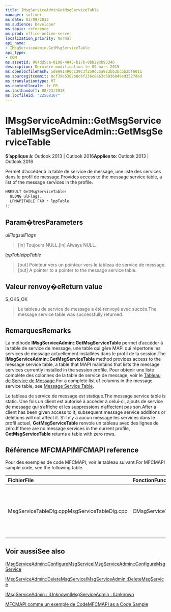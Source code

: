```yaml
---
title: IMsgServiceAdminGetMsgServiceTable
manager: soliver
ms.date: 03/09/2015
ms.audience: Developer
ms.topic: reference
ms.prod: office-online-server
localization_priority: Normal
api_name:
- IMsgServiceAdmin.GetMsgServiceTable
api_type:
- COM
ms.assetid: 064dd5ca-0108-4045-b17b-0bb29cb93346
description: Dernière modification le 09 mars 2015
ms.openlocfilehash: 5d8e91490cc39c3f259d35a923bb3bcbb2bf6011
ms.sourcegitcommit: 0cf39e5382b8c6f236c8a63c6036849ed3527ded
ms.translationtype: MT
ms.contentlocale: fr-FR
ms.lasthandoff: 08/23/2018
ms.locfileid: "22568167"
---
```

# <a name="imsgserviceadmingetmsgservicetable"></a><span data-ttu-id="b4210-103">IMsgServiceAdmin::GetMsgServiceTable</span><span class="sxs-lookup"><span data-stu-id="b4210-103">IMsgServiceAdmin::GetMsgServiceTable</span></span>

  
  
<span data-ttu-id="b4210-104">**S’applique à**: Outlook 2013 | Outlook 2016</span><span class="sxs-lookup"><span data-stu-id="b4210-104">**Applies to**: Outlook 2013 | Outlook 2016</span></span> 
  
<span data-ttu-id="b4210-105">Permet d’accéder à la table de service de message, une liste des services dans le profil de message.</span><span class="sxs-lookup"><span data-stu-id="b4210-105">Provides access to the message service table, a list of the message services in the profile.</span></span>
  
```cpp
HRESULT GetMsgServiceTable(
  ULONG ulFlags,
  LPMAPITABLE FAR * lppTable
);
```

## <a name="parameters"></a><span data-ttu-id="b4210-106">Param�tres</span><span class="sxs-lookup"><span data-stu-id="b4210-106">Parameters</span></span>

 <span data-ttu-id="b4210-107">_ulFlags_</span><span class="sxs-lookup"><span data-stu-id="b4210-107">_ulFlags_</span></span>
  
> <span data-ttu-id="b4210-108">[in] Toujours NULL.</span><span class="sxs-lookup"><span data-stu-id="b4210-108">[in] Always NULL.</span></span>
    
 <span data-ttu-id="b4210-109">_lppTable_</span><span class="sxs-lookup"><span data-stu-id="b4210-109">_lppTable_</span></span>
  
> <span data-ttu-id="b4210-110">[out] Pointeur vers un pointeur vers le tableau de service de message.</span><span class="sxs-lookup"><span data-stu-id="b4210-110">[out] A pointer to a pointer to the message service table.</span></span>
    
## <a name="return-value"></a><span data-ttu-id="b4210-111">Valeur renvoy�e</span><span class="sxs-lookup"><span data-stu-id="b4210-111">Return value</span></span>

<span data-ttu-id="b4210-112">S_OK</span><span class="sxs-lookup"><span data-stu-id="b4210-112">S_OK</span></span> 
  
> <span data-ttu-id="b4210-113">Le tableau de service de message a été renvoyé avec succès.</span><span class="sxs-lookup"><span data-stu-id="b4210-113">The message service table was successfully returned.</span></span>
    
## <a name="remarks"></a><span data-ttu-id="b4210-114">Remarques</span><span class="sxs-lookup"><span data-stu-id="b4210-114">Remarks</span></span>

<span data-ttu-id="b4210-115">La méthode **IMsgServiceAdmin::GetMsgServiceTable** permet d’accéder à la table de service de message, une table qui gère MAPI qui répertorie les services de message actuellement installées dans le profil de la session.</span><span class="sxs-lookup"><span data-stu-id="b4210-115">The **IMsgServiceAdmin::GetMsgServiceTable** method provides access to the message service table, a table that MAPI maintains that lists the message services currently installed in the session profile.</span></span> <span data-ttu-id="b4210-116">Pour obtenir une liste complète des colonnes de la table de service de message, voir le [Tableau de Service de Message](message-service-tables.md).</span><span class="sxs-lookup"><span data-stu-id="b4210-116">For a complete list of columns in the message service table, see [Message Service Table](message-service-tables.md).</span></span>
  
<span data-ttu-id="b4210-117">Le tableau de service de message est statique.</span><span class="sxs-lookup"><span data-stu-id="b4210-117">The message service table is static.</span></span> <span data-ttu-id="b4210-118">Une fois un client est autorisé à accéder à celui-ci, ajouts de service de message qui s’affiche et les suppressions n’affectent pas son.</span><span class="sxs-lookup"><span data-stu-id="b4210-118">After a client has been given access to it, subsequent message service additions or deletions will not affect it.</span></span> <span data-ttu-id="b4210-119">S’il n’y a aucun message les services dans le profil actuel, **GetMsgServiceTable** renvoie un tableau avec des lignes de zéro.</span><span class="sxs-lookup"><span data-stu-id="b4210-119">If there are no message services in the current profile, **GetMsgServiceTable** returns a table with zero rows.</span></span> 
  
## <a name="mfcmapi-reference"></a><span data-ttu-id="b4210-120">Référence MFCMAPI</span><span class="sxs-lookup"><span data-stu-id="b4210-120">MFCMAPI reference</span></span>

<span data-ttu-id="b4210-121">Pour des exemples de code MFCMAPI, voir le tableau suivant.</span><span class="sxs-lookup"><span data-stu-id="b4210-121">For MFCMAPI sample code, see the following table.</span></span>
  
|<span data-ttu-id="b4210-122">**Fichier**</span><span class="sxs-lookup"><span data-stu-id="b4210-122">**File**</span></span>|<span data-ttu-id="b4210-123">**Fonction**</span><span class="sxs-lookup"><span data-stu-id="b4210-123">**Function**</span></span>|<span data-ttu-id="b4210-124">**Commentaire**</span><span class="sxs-lookup"><span data-stu-id="b4210-124">**Comment**</span></span>|
|:-----|:-----|:-----|
|<span data-ttu-id="b4210-125">MsgServiceTableDlg.cpp</span><span class="sxs-lookup"><span data-stu-id="b4210-125">MsgServiceTableDlg.cpp</span></span>  <br/> |<span data-ttu-id="b4210-126">CMsgServiceTableDlg::OnRefreshView</span><span class="sxs-lookup"><span data-stu-id="b4210-126">CMsgServiceTableDlg::OnRefreshView</span></span>  <br/> |<span data-ttu-id="b4210-127">MFCMAPI utilise la méthode **IMsgServiceAdmin::GetMsgServiceTable** pour charger le tableau des services dans un profil à afficher dans l’affichage.</span><span class="sxs-lookup"><span data-stu-id="b4210-127">MFCMAPI uses the **IMsgServiceAdmin::GetMsgServiceTable** method to load the table of services in a profile to render in the view.</span></span>  <br/> |
   
## <a name="see-also"></a><span data-ttu-id="b4210-128">Voir aussi</span><span class="sxs-lookup"><span data-stu-id="b4210-128">See also</span></span>



[<span data-ttu-id="b4210-129">IMsgServiceAdmin::ConfigureMsgService</span><span class="sxs-lookup"><span data-stu-id="b4210-129">IMsgServiceAdmin::ConfigureMsgService</span></span>](imsgserviceadmin-configuremsgservice.md)
  
[<span data-ttu-id="b4210-130">IMsgServiceAdmin::DeleteMsgService</span><span class="sxs-lookup"><span data-stu-id="b4210-130">IMsgServiceAdmin::DeleteMsgService</span></span>](imsgserviceadmin-deletemsgservice.md)
  
[<span data-ttu-id="b4210-131">IMsgServiceAdmin : IUnknown</span><span class="sxs-lookup"><span data-stu-id="b4210-131">IMsgServiceAdmin : IUnknown</span></span>](imsgserviceadminiunknown.md)


[<span data-ttu-id="b4210-132">MFCMAPI comme un exemple de Code</span><span class="sxs-lookup"><span data-stu-id="b4210-132">MFCMAPI as a Code Sample</span></span>](mfcmapi-as-a-code-sample.md)

